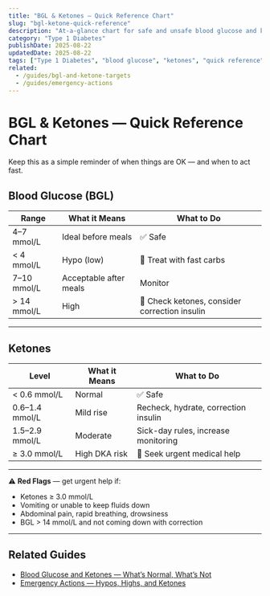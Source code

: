 ```yaml
---
title: "BGL & Ketones — Quick Reference Chart"
slug: "bgl-ketone-quick-reference"
description: "At-a-glance chart for safe and unsafe blood glucose and ketone levels in Type 1 Diabetes."
category: "Type 1 Diabetes"
publishDate: 2025-08-22
updatedDate: 2025-08-22
tags: ["Type 1 Diabetes", "blood glucose", "ketones", "quick reference", "patientguide"]
related:
  - /guides/bgl-and-ketone-targets
  - /guides/emergency-actions
---
```


# BGL & Ketones — Quick Reference Chart

Keep this as a simple reminder of when things are OK — and when to act fast.  

## Blood Glucose (BGL)

| Range | What it Means | What to Do |
|-------|---------------|------------|
| 4–7 mmol/L | Ideal before meals | ✅ Safe |
| < 4 mmol/L | Hypo (low) | 🚨 Treat with fast carbs |
| 7–10 mmol/L | Acceptable after meals | Monitor |
| > 14 mmol/L | High | 🚨 Check ketones, consider correction insulin |

---

## Ketones

| Level | What it Means | What to Do |
|-------|---------------|------------|
| < 0.6 mmol/L | Normal | ✅ Safe |
| 0.6–1.4 mmol/L | Mild rise | Recheck, hydrate, correction insulin |
| 1.5–2.9 mmol/L | Moderate | Sick-day rules, increase monitoring |
| ≥ 3.0 mmol/L | High DKA risk | 🚨 Seek urgent medical help |

---

⚠️ **Red Flags** — get urgent help if:
- Ketones ≥ 3.0 mmol/L  
- Vomiting or unable to keep fluids down  
- Abdominal pain, rapid breathing, drowsiness  
- BGL > 14 mmol/L and not coming down with correction  

---

## Related Guides
- [Blood Glucose and Ketones — What’s Normal, What’s Not](/guides/bgl-and-ketone-targets)  
- [Emergency Actions — Hypos, Highs, and Ketones](/guides/emergency-actions)  
